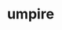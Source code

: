 ---
title: "umpire"
layout: cache
categories: [package, develop-2023-09-03]
meta: {"versions": ["2022.03.1"], "compilers": ["gcc@=11.1.0", "gcc@=7.3.1", "gcc@=7.5.0", "oneapi@=2023.2.0"], "oss": ["amzn2", "ubuntu18.04", "ubuntu20.04"], "platforms": ["linux"], "targets": ["aarch64", "neoverse_n1", "ppc64le", "x86_64", "x86_64_v3"], "stacks": ["data-vis-sdk", "e4s", "e4s-oneapi", "e4s-power", "radiuss", "radiuss-aws", "radiuss-aws-aarch64", "root"], "num_specs": 22, "num_specs_by_stack": {"radiuss-aws-aarch64": 4, "root": 22, "radiuss-aws": 3, "radiuss": 3, "e4s-power": 4, "e4s-oneapi": 2, "data-vis-sdk": 1, "e4s": 5}}
spec_details: [{"hash": "l65ffkkrqhodz4627rycflagacelk22s", "compiler": "gcc@=7.3.1", "versions": ["2022.03.1"], "os": "amzn2", "platform": "linux", "target": "aarch64", "variants": ["build_system=cmake", "build_type=Release", "+c", "~cuda", "+device_alloc", "~deviceconst", "+examples", "~fortran", "generator=make", "~ipo", "~numa", "~openmp", "~rocm", "+shared", "tests=none"], "stacks": ["radiuss-aws-aarch64", "root"], "size": "-", "tarball": "https://binaries.spack.io/develop-2023-09-03/build_cache/linux-amzn2-aarch64/gcc-7.3.1/umpire-2022.03.1/linux-amzn2-aarch64-gcc-7.3.1-umpire-2022.03.1-l65ffkkrqhodz4627rycflagacelk22s.spack"}, {"hash": "pn6hqwt43wcescginakiuw2jaqeinjb5", "compiler": "gcc@=7.3.1", "versions": ["2022.03.1"], "os": "amzn2", "platform": "linux", "target": "aarch64", "variants": ["build_system=cmake", "build_type=Release", "+c", "~cuda", "+device_alloc", "~deviceconst", "+examples", "~fortran", "generator=make", "~ipo", "~numa", "~openmp", "~rocm", "+shared", "tests=none"], "stacks": ["radiuss-aws-aarch64", "root"], "size": "-", "tarball": "https://binaries.spack.io/develop-2023-09-03/build_cache/linux-amzn2-aarch64/gcc-7.3.1/umpire-2022.03.1/linux-amzn2-aarch64-gcc-7.3.1-umpire-2022.03.1-pn6hqwt43wcescginakiuw2jaqeinjb5.spack"}, {"hash": "sjvoodfbpubolfmzthcmcf6gvvo2xnbu", "compiler": "gcc@=7.3.1", "versions": ["2022.03.1"], "os": "amzn2", "platform": "linux", "target": "neoverse_n1", "variants": ["build_system=cmake", "build_type=Release", "+c", "~cuda", "+device_alloc", "~deviceconst", "+examples", "~fortran", "generator=make", "~ipo", "~numa", "~openmp", "~rocm", "+shared", "tests=none"], "stacks": ["radiuss-aws-aarch64", "root"], "size": "-", "tarball": "https://binaries.spack.io/develop-2023-09-03/build_cache/linux-amzn2-neoverse_n1/gcc-7.3.1/umpire-2022.03.1/linux-amzn2-neoverse_n1-gcc-7.3.1-umpire-2022.03.1-sjvoodfbpubolfmzthcmcf6gvvo2xnbu.spack"}, {"hash": "h5cp2vtfktnyo3w2kjt2ao5bl7xc22ug", "compiler": "gcc@=7.3.1", "versions": ["2022.03.1"], "os": "amzn2", "platform": "linux", "target": "neoverse_n1", "variants": ["build_system=cmake", "build_type=Release", "+c", "~cuda", "+device_alloc", "~deviceconst", "+examples", "~fortran", "generator=make", "~ipo", "~numa", "~openmp", "~rocm", "+shared", "tests=none"], "stacks": ["radiuss-aws-aarch64", "root"], "size": "-", "tarball": "https://binaries.spack.io/develop-2023-09-03/build_cache/linux-amzn2-neoverse_n1/gcc-7.3.1/umpire-2022.03.1/linux-amzn2-neoverse_n1-gcc-7.3.1-umpire-2022.03.1-h5cp2vtfktnyo3w2kjt2ao5bl7xc22ug.spack"}, {"hash": "3zetpkwhkscmk5g54flgxjv5nkbaft6m", "compiler": "gcc@=7.3.1", "versions": ["2022.03.1"], "os": "amzn2", "platform": "linux", "target": "x86_64_v3", "variants": ["build_system=cmake", "build_type=Release", "+c", "+cuda", "cuda_arch=70", "+device_alloc", "~deviceconst", "+examples", "~fortran", "generator=make", "~ipo", "~numa", "~openmp", "~rocm", "~shared", "tests=none"], "stacks": ["radiuss-aws", "root"], "size": "-", "tarball": "https://binaries.spack.io/develop-2023-09-03/build_cache/linux-amzn2-x86_64_v3/gcc-7.3.1/umpire-2022.03.1/linux-amzn2-x86_64_v3-gcc-7.3.1-umpire-2022.03.1-3zetpkwhkscmk5g54flgxjv5nkbaft6m.spack"}, {"hash": "s2rpiwgq55uge3cj5yuf3xvkrqt7fpgf", "compiler": "gcc@=7.3.1", "versions": ["2022.03.1"], "os": "amzn2", "platform": "linux", "target": "x86_64_v3", "variants": ["build_system=cmake", "build_type=Release", "+c", "~cuda", "+device_alloc", "~deviceconst", "+examples", "~fortran", "generator=make", "~ipo", "~numa", "~openmp", "~rocm", "+shared", "tests=none"], "stacks": ["radiuss-aws", "root"], "size": "-", "tarball": "https://binaries.spack.io/develop-2023-09-03/build_cache/linux-amzn2-x86_64_v3/gcc-7.3.1/umpire-2022.03.1/linux-amzn2-x86_64_v3-gcc-7.3.1-umpire-2022.03.1-s2rpiwgq55uge3cj5yuf3xvkrqt7fpgf.spack"}, {"hash": "b2rsi35leuoubpoit5upmeqg3y4ymuhq", "compiler": "gcc@=7.3.1", "versions": ["2022.03.1"], "os": "amzn2", "platform": "linux", "target": "x86_64_v3", "variants": ["build_system=cmake", "build_type=Release", "+c", "~cuda", "+device_alloc", "~deviceconst", "+examples", "~fortran", "generator=make", "~ipo", "~numa", "~openmp", "~rocm", "+shared", "tests=none"], "stacks": ["radiuss-aws", "root"], "size": "-", "tarball": "https://binaries.spack.io/develop-2023-09-03/build_cache/linux-amzn2-x86_64_v3/gcc-7.3.1/umpire-2022.03.1/linux-amzn2-x86_64_v3-gcc-7.3.1-umpire-2022.03.1-b2rsi35leuoubpoit5upmeqg3y4ymuhq.spack"}, {"hash": "mqgcwusnrdax64j6g6v6zibxazmkt3r4", "compiler": "gcc@=7.5.0", "versions": ["2022.03.1"], "os": "ubuntu18.04", "platform": "linux", "target": "x86_64_v3", "variants": ["build_system=cmake", "build_type=Release", "+c", "~cuda", "+device_alloc", "~deviceconst", "+examples", "~fortran", "generator=make", "~ipo", "~numa", "~openmp", "~rocm", "+shared", "tests=none"], "stacks": ["radiuss", "root"], "size": "-", "tarball": "https://binaries.spack.io/develop-2023-09-03/build_cache/linux-ubuntu18.04-x86_64_v3/gcc-7.5.0/umpire-2022.03.1/linux-ubuntu18.04-x86_64_v3-gcc-7.5.0-umpire-2022.03.1-mqgcwusnrdax64j6g6v6zibxazmkt3r4.spack"}, {"hash": "qcfv53rxgp7emzig7ts4hwjfsrwmfzw7", "compiler": "gcc@=7.5.0", "versions": ["2022.03.1"], "os": "ubuntu18.04", "platform": "linux", "target": "x86_64_v3", "variants": ["build_system=cmake", "build_type=Release", "+c", "~cuda", "+device_alloc", "~deviceconst", "+examples", "~fortran", "generator=make", "~ipo", "~numa", "+openmp", "~rocm", "+shared", "tests=none"], "stacks": ["radiuss", "root"], "size": "-", "tarball": "https://binaries.spack.io/develop-2023-09-03/build_cache/linux-ubuntu18.04-x86_64_v3/gcc-7.5.0/umpire-2022.03.1/linux-ubuntu18.04-x86_64_v3-gcc-7.5.0-umpire-2022.03.1-qcfv53rxgp7emzig7ts4hwjfsrwmfzw7.spack"}, {"hash": "fxe5djtewec77trctrvmb3mrbogr3nqt", "compiler": "gcc@=7.5.0", "versions": ["2022.03.1"], "os": "ubuntu18.04", "platform": "linux", "target": "x86_64_v3", "variants": ["build_system=cmake", "build_type=Release", "+c", "~cuda", "+device_alloc", "~deviceconst", "+examples", "~fortran", "generator=make", "~ipo", "~numa", "~openmp", "~rocm", "+shared", "tests=none"], "stacks": ["radiuss", "root"], "size": "-", "tarball": "https://binaries.spack.io/develop-2023-09-03/build_cache/linux-ubuntu18.04-x86_64_v3/gcc-7.5.0/umpire-2022.03.1/linux-ubuntu18.04-x86_64_v3-gcc-7.5.0-umpire-2022.03.1-fxe5djtewec77trctrvmb3mrbogr3nqt.spack"}, {"hash": "b25esadbdjwwgr555tf4buwjdcc57q4e", "compiler": "gcc@=11.1.0", "versions": ["2022.03.1"], "os": "ubuntu20.04", "platform": "linux", "target": "ppc64le", "variants": ["build_system=cmake", "build_type=Release", "+c", "~cuda", "+device_alloc", "~deviceconst", "+examples", "~fortran", "generator=make", "~ipo", "~numa", "~openmp", "~rocm", "+shared", "tests=none"], "stacks": ["root", "e4s-power"], "size": "-", "tarball": "https://binaries.spack.io/develop-2023-09-03/build_cache/linux-ubuntu20.04-ppc64le/gcc-11.1.0/umpire-2022.03.1/linux-ubuntu20.04-ppc64le-gcc-11.1.0-umpire-2022.03.1-b25esadbdjwwgr555tf4buwjdcc57q4e.spack"}, {"hash": "oo6wjt2dgn327bpdkbf5thw33gdgumoz", "compiler": "gcc@=11.1.0", "versions": ["2022.03.1"], "os": "ubuntu20.04", "platform": "linux", "target": "ppc64le", "variants": ["build_system=cmake", "build_type=Release", "+c", "~cuda", "+device_alloc", "~deviceconst", "+examples", "~fortran", "generator=make", "~ipo", "~numa", "+openmp", "~rocm", "+shared", "tests=none"], "stacks": ["root", "e4s-power"], "size": "-", "tarball": "https://binaries.spack.io/develop-2023-09-03/build_cache/linux-ubuntu20.04-ppc64le/gcc-11.1.0/umpire-2022.03.1/linux-ubuntu20.04-ppc64le-gcc-11.1.0-umpire-2022.03.1-oo6wjt2dgn327bpdkbf5thw33gdgumoz.spack"}, {"hash": "el7wwr76azd23t2q3v37kg4vju4okki6", "compiler": "gcc@=11.1.0", "versions": ["2022.03.1"], "os": "ubuntu20.04", "platform": "linux", "target": "ppc64le", "variants": ["build_system=cmake", "build_type=Release", "+c", "+cuda", "cuda_arch=70", "+device_alloc", "~deviceconst", "+examples", "~fortran", "generator=make", "~ipo", "~numa", "~openmp", "~rocm", "~shared", "tests=none"], "stacks": ["root", "e4s-power"], "size": "-", "tarball": "https://binaries.spack.io/develop-2023-09-03/build_cache/linux-ubuntu20.04-ppc64le/gcc-11.1.0/umpire-2022.03.1/linux-ubuntu20.04-ppc64le-gcc-11.1.0-umpire-2022.03.1-el7wwr76azd23t2q3v37kg4vju4okki6.spack"}, {"hash": "lmo22qdxeqbtyouwd7ywfqrwzdswdtwg", "compiler": "gcc@=11.1.0", "versions": ["2022.03.1"], "os": "ubuntu20.04", "platform": "linux", "target": "ppc64le", "variants": ["build_system=cmake", "build_type=Release", "+c", "~cuda", "+device_alloc", "~deviceconst", "+examples", "~fortran", "generator=make", "~ipo", "~numa", "~openmp", "~rocm", "+shared", "tests=none"], "stacks": ["root", "e4s-power"], "size": "-", "tarball": "https://binaries.spack.io/develop-2023-09-03/build_cache/linux-ubuntu20.04-ppc64le/gcc-11.1.0/umpire-2022.03.1/linux-ubuntu20.04-ppc64le-gcc-11.1.0-umpire-2022.03.1-lmo22qdxeqbtyouwd7ywfqrwzdswdtwg.spack"}, {"hash": "tyzf6kslkovoymw23v4dyzgnpad32gob", "compiler": "oneapi@=2023.2.0", "versions": ["2022.03.1"], "os": "ubuntu20.04", "platform": "linux", "target": "x86_64", "variants": ["build_system=cmake", "build_type=Release", "+c", "~cuda", "+device_alloc", "~deviceconst", "+examples", "~fortran", "generator=make", "~ipo", "~numa", "+openmp", "~rocm", "+shared", "tests=none"], "stacks": ["root", "e4s-oneapi"], "size": "-", "tarball": "https://binaries.spack.io/develop-2023-09-03/build_cache/linux-ubuntu20.04-x86_64/oneapi-2023.2.0/umpire-2022.03.1/linux-ubuntu20.04-x86_64-oneapi-2023.2.0-umpire-2022.03.1-tyzf6kslkovoymw23v4dyzgnpad32gob.spack"}, {"hash": "v2o6c2yxv7nku2otlwx6zhnksw5eqp5e", "compiler": "oneapi@=2023.2.0", "versions": ["2022.03.1"], "os": "ubuntu20.04", "platform": "linux", "target": "x86_64", "variants": ["build_system=cmake", "build_type=Release", "+c", "~cuda", "+device_alloc", "~deviceconst", "+examples", "~fortran", "generator=make", "~ipo", "~numa", "~openmp", "~rocm", "+shared", "tests=none"], "stacks": ["root", "e4s-oneapi"], "size": "-", "tarball": "https://binaries.spack.io/develop-2023-09-03/build_cache/linux-ubuntu20.04-x86_64/oneapi-2023.2.0/umpire-2022.03.1/linux-ubuntu20.04-x86_64-oneapi-2023.2.0-umpire-2022.03.1-v2o6c2yxv7nku2otlwx6zhnksw5eqp5e.spack"}, {"hash": "ay5cvv6x6lquunpyqgygl4n7ot77opgc", "compiler": "gcc@=11.1.0", "versions": ["2022.03.1"], "os": "ubuntu20.04", "platform": "linux", "target": "x86_64_v3", "variants": ["build_system=cmake", "build_type=Release", "+c", "~cuda", "+device_alloc", "~deviceconst", "+examples", "~fortran", "generator=make", "~ipo", "~numa", "~openmp", "~rocm", "+shared", "tests=none"], "stacks": ["data-vis-sdk", "root"], "size": "-", "tarball": "https://binaries.spack.io/develop-2023-09-03/build_cache/linux-ubuntu20.04-x86_64_v3/gcc-11.1.0/umpire-2022.03.1/linux-ubuntu20.04-x86_64_v3-gcc-11.1.0-umpire-2022.03.1-ay5cvv6x6lquunpyqgygl4n7ot77opgc.spack"}, {"hash": "gsmro77vzbydf2spykwh2sil42z3yjiw", "compiler": "gcc@=11.1.0", "versions": ["2022.03.1"], "os": "ubuntu20.04", "platform": "linux", "target": "x86_64_v3", "variants": ["build_system=cmake", "build_type=Release", "+c", "~cuda", "+device_alloc", "~deviceconst", "+examples", "~fortran", "generator=make", "~ipo", "~numa", "~openmp", "~rocm", "+shared", "tests=none"], "stacks": ["root", "e4s"], "size": "-", "tarball": "https://binaries.spack.io/develop-2023-09-03/build_cache/linux-ubuntu20.04-x86_64_v3/gcc-11.1.0/umpire-2022.03.1/linux-ubuntu20.04-x86_64_v3-gcc-11.1.0-umpire-2022.03.1-gsmro77vzbydf2spykwh2sil42z3yjiw.spack"}, {"hash": "uh6vsz6swyc6eh6vb2c2cqjgezq7v6ry", "compiler": "gcc@=11.1.0", "versions": ["2022.03.1"], "os": "ubuntu20.04", "platform": "linux", "target": "x86_64_v3", "variants": ["build_system=cmake", "build_type=Release", "+c", "~cuda", "+device_alloc", "~deviceconst", "+examples", "~fortran", "generator=make", "~ipo", "~numa", "+openmp", "~rocm", "+shared", "tests=none"], "stacks": ["root", "e4s"], "size": "-", "tarball": "https://binaries.spack.io/develop-2023-09-03/build_cache/linux-ubuntu20.04-x86_64_v3/gcc-11.1.0/umpire-2022.03.1/linux-ubuntu20.04-x86_64_v3-gcc-11.1.0-umpire-2022.03.1-uh6vsz6swyc6eh6vb2c2cqjgezq7v6ry.spack"}, {"hash": "cfe2m4ab3i7luju7dcousyp3pfw5slup", "compiler": "gcc@=11.1.0", "versions": ["2022.03.1"], "os": "ubuntu20.04", "platform": "linux", "target": "x86_64_v3", "variants": ["build_system=cmake", "build_type=Release", "+c", "+cuda", "cuda_arch=80", "+device_alloc", "~deviceconst", "+examples", "~fortran", "generator=make", "~ipo", "~numa", "~openmp", "~rocm", "~shared", "tests=none"], "stacks": ["root", "e4s"], "size": "-", "tarball": "https://binaries.spack.io/develop-2023-09-03/build_cache/linux-ubuntu20.04-x86_64_v3/gcc-11.1.0/umpire-2022.03.1/linux-ubuntu20.04-x86_64_v3-gcc-11.1.0-umpire-2022.03.1-cfe2m4ab3i7luju7dcousyp3pfw5slup.spack"}, {"hash": "mzsxjklwsk4alwf5mbexhs3yjd3zzxqi", "compiler": "gcc@=11.1.0", "versions": ["2022.03.1"], "os": "ubuntu20.04", "platform": "linux", "target": "x86_64_v3", "variants": ["build_system=cmake", "build_type=Release", "+c", "~cuda", "+device_alloc", "~deviceconst", "+examples", "~fortran", "generator=make", "~ipo", "~numa", "~openmp", "~rocm", "+shared", "tests=none"], "stacks": ["root", "e4s"], "size": "-", "tarball": "https://binaries.spack.io/develop-2023-09-03/build_cache/linux-ubuntu20.04-x86_64_v3/gcc-11.1.0/umpire-2022.03.1/linux-ubuntu20.04-x86_64_v3-gcc-11.1.0-umpire-2022.03.1-mzsxjklwsk4alwf5mbexhs3yjd3zzxqi.spack"}, {"hash": "vgrytysxigdfdmyxsca2u6ezu2i6dcd7", "compiler": "gcc@=11.1.0", "versions": ["2022.03.1"], "os": "ubuntu20.04", "platform": "linux", "target": "x86_64_v3", "variants": ["amdgpu_target=gfx90a", "build_system=cmake", "build_type=Release", "+c", "~cuda", "+device_alloc", "~deviceconst", "+examples", "~fortran", "generator=make", "~ipo", "~numa", "~openmp", "patches=78daca9", "+rocm", "+shared", "tests=none"], "stacks": ["root", "e4s"], "size": "-", "tarball": "https://binaries.spack.io/develop-2023-09-03/build_cache/linux-ubuntu20.04-x86_64_v3/gcc-11.1.0/umpire-2022.03.1/linux-ubuntu20.04-x86_64_v3-gcc-11.1.0-umpire-2022.03.1-vgrytysxigdfdmyxsca2u6ezu2i6dcd7.spack"}]
---